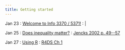 ```yaml
---
title: Getting started
---
```


Jan 23
: [Welcome to Info 3370 / 5371!](1a)
  : |

Jan 25 
: [Does inequality matter?](1b)
  : [Jencks 2002 p. 49--57](https://www.jstor.org/stable/20027737)
  
Jan 27
: [Using R](1c)
  : [R4DS Ch 1](https://r4ds.had.co.nz/introduction.html)

